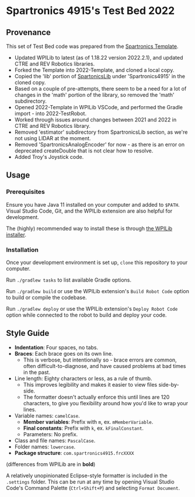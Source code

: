 # Spartronics 4915's Test Bed 2022

## Provenance

This set of Test Bed code was prepared from the [Spartronics Template](https://github.com/Spartronics4915/Template).

 - Updated WPILib to latest (as of 1.18.22 version 2022.2.1), and updated CTRE and REV Robotics libraries.
 - Forked the Template into 2022-Template, and cloned a local copy.
 - Copied the 'lib' portion of [SpartonicsLib](https://github.com/Spartronics4915/SpartronicsLib) under 'Spartronics4915' in the cloned copy.
 - Based on a couple of pre-attempts, there seem to be a need for a lot of changes in the 'math' portion of the library, so removed the 'math' subdirectory.
 - Opened 2022-Template in WPILib VSCode, and performed the Gradle import - into 2022-TestRobot.
 - Worked through issues around changes between 2021 and 2022 in CTRE and REV Robotics library.
 - Removed 'estimator' subdirectory from SpartronicsLib section, as we're not using LIDAR at the moment.
 - Removed 'SpartronicsAnalogEncoder' for now - as there is an error on deprecated createDouble that is not clear how to resolve.
 - Added Troy's Joystick code.

## Usage

### Prerequisites

Ensure you have Java 11 installed on your computer and added to `$PATH`.
Visual Studio Code, Git, and the WPILib extension are also helpful for development.

The (highly) recommended way to install these is through [the WPILib installer](https://docs.wpilib.org/en/latest/docs/zero-to-robot/step-2/wpilib-setup.html
).

### Installation

Once your development environment is set up, `clone` this repository to your computer.

Run `./gradlew tasks` to list available Gradle options.

Run `./gradlew build` or use the WPILib extension's `Build Robot Code` option to build or compile the codebase.

Run `./gradlew deploy` or use the WPILib extension's `Deploy Robot Code` option while connected to the robot to build and deploy your code.

## Style Guide

- **Indentation**: Four spaces, no tabs.
- **Braces**: Each brace goes on its own line.
  - This is verbose, but intentionally so - brace errors are common,
    often difficult-to-diagnose, and have caused problems at bad times in the past.
- Line length: Eighty characters or less, as a rule of thumb.
  - This improves legibility and makes it easier to view files side-by-side.
  - The formatter doesn't actually enforce this until lines are 120 characters,
    to give you flexibility around how you'd like to wrap your lines.
- Variable names: `camelCase`.
  - **Member variables**: Prefix with `m`, ex. `mMemberVariable`.
  - **Final constants**: Prefix with `k`, ex. `kFinalConstant`.
  - Parameters: No prefix.
- Class and file names: `PascalCase`.
- Folder names: `lowercase`.
- **Package structure**: `com.spartronics4915.frcXXXX`

(differences from WPILib are in **bold**)

A relatively unopinionated Eclipse-style formatter is included in the `.settings` folder.
This can be run at any time by opening Visual Studio Code's Command Palette (`Ctrl+Shift+P`) and selecting `Format Document`.
